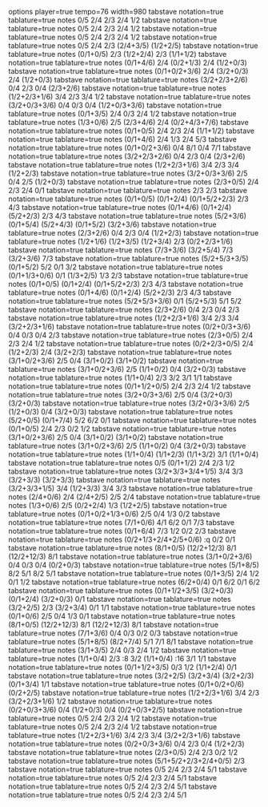 options player=true tempo=76 width=980
tabstave notation=true tablature=true
notes 0/5 2/4 2/3 2/4 1/2 
tabstave notation=true tablature=true
notes 0/5 2/4 2/3 2/4 1/2 
tabstave notation=true tablature=true
notes 0/5 2/4 2/3 2/4 1/2 
tabstave notation=true tablature=true
notes 0/5 2/4 2/3 (2/4+3/5) (1/2+2/5) 
tabstave notation=true tablature=true
notes (0/1+0/5) 2/3 (1/2+2/4) 2/3 (1/1+1/2) 
tabstave notation=true tablature=true
notes (0/1+4/6) 2/4 (0/2+1/3) 2/4 (1/2+0/3) 
tabstave notation=true tablature=true
notes (0/1+0/2+3/6) 2/4 (3/2+0/3) 2/4 (1/2+0/3) 
tabstave notation=true tablature=true
notes (3/2+2/3+2/6) 0/4 2/3 0/4 (2/3+2/6) 
tabstave notation=true tablature=true
notes (1/2+2/3+1/6) 3/4 2/3 3/4 1/2 
tabstave notation=true tablature=true
notes (3/2+0/3+3/6) 0/4 0/3 0/4 (1/2+0/3+3/6) 
tabstave notation=true tablature=true
notes (0/1+3/5) 2/4 0/3 2/4 1/2 
tabstave notation=true tablature=true
notes (1/3+0/6) 2/5 (2/3+4/6) 2/4 (0/2+4/3+7/6) 
tabstave notation=true tablature=true
notes (0/1+0/5) 2/4 2/3 2/4 (1/1+1/2) 
tabstave notation=true tablature=true
notes (0/1+4/6) 2/4 1/3 2/4 5/3 
tabstave notation=true tablature=true
notes (0/1+0/2+3/6) 0/4 8/1 0/4 7/1 
tabstave notation=true tablature=true
notes (3/2+2/3+2/6) 0/4 2/3 0/4 (2/3+2/6) 
tabstave notation=true tablature=true
notes (1/2+2/3+1/6) 3/4 2/3 3/4 (1/2+2/3) 
tabstave notation=true tablature=true
notes (3/2+0/3+3/6) 2/5 0/4 2/5 (1/2+0/3) 
tabstave notation=true tablature=true
notes (2/3+0/5) 2/4 2/3 2/4 0/1 
tabstave notation=true tablature=true
notes 2/3 2/3 
tabstave notation=true tablature=true
notes (0/1+0/5) (0/1+2/4) (0/1+5/2+2/3) 2/3 4/3 
tabstave notation=true tablature=true
notes (0/1+4/6) (0/1+2/4) (5/2+2/3) 2/3 4/3 
tabstave notation=true tablature=true
notes (5/2+3/6) (0/1+5/4) (5/2+4/3) (0/1+5/2) (3/2+3/6) 
tabstave notation=true tablature=true
notes (2/3+2/6) 0/4 2/3 0/4 (1/2+2/3) 
tabstave notation=true tablature=true
notes (1/2+1/6) (1/2+3/5) (1/2+3/4) 2/3 (0/2+2/3+1/6) 
tabstave notation=true tablature=true
notes (7/3+3/6) (3/2+5/4) 7/3 (3/2+3/6) 7/3 
tabstave notation=true tablature=true
notes (5/2+5/3+3/5) (0/1+5/2) 5/2 0/1 3/2 
tabstave notation=true tablature=true
notes (0/1+1/3+0/6) 0/1 (1/3+2/5) 1/3 2/3 
tabstave notation=true tablature=true
notes (0/1+0/5) (0/1+2/4) (0/1+5/2+2/3) 2/3 4/3 
tabstave notation=true tablature=true
notes (0/1+4/6) (0/1+2/4) (5/2+2/3) 2/3 4/3 
tabstave notation=true tablature=true
notes (5/2+5/3+3/6) 0/1 (5/2+5/3) 5/1 5/2 
tabstave notation=true tablature=true
notes (2/3+2/6) 0/4 2/3 0/4 2/3 
tabstave notation=true tablature=true
notes (1/2+2/3+1/6) 3/4 2/3 3/4 (3/2+2/3+1/6) 
tabstave notation=true tablature=true
notes (0/2+0/3+3/6) 0/4 0/3 0/4 2/3 
tabstave notation=true tablature=true
notes (2/3+0/5) 2/4 2/3 2/4 1/2 
tabstave notation=true tablature=true
notes (0/2+2/3+0/5) 2/4 (1/2+2/3) 2/4 (3/2+2/3) 
tabstave notation=true tablature=true
notes (3/1+0/2+3/6) 2/5 0/4 (3/1+0/2) (3/1+0/2) 
tabstave notation=true tablature=true
notes (3/1+0/2+3/6) 2/5 (1/1+0/2) 0/4 (3/2+0/3) 
tabstave notation=true tablature=true
notes (1/1+0/4) 2/3 3/2 3/1 1/1 
tabstave notation=true tablature=true
notes (0/1+1/2+0/5) 2/4 2/3 2/4 1/2 
tabstave notation=true tablature=true
notes (3/2+0/3+3/6) 2/5 0/4 (3/2+0/3) (3/2+0/3) 
tabstave notation=true tablature=true
notes (3/2+0/3+3/6) 2/5 (1/2+0/3) 0/4 (3/2+0/3) 
tabstave notation=true tablature=true
notes (5/2+0/5) (0/1+7/4) 5/2 6/2 0/1 
tabstave notation=true tablature=true
notes (0/1+0/5) 2/4 2/3 0/2 1/2 
tabstave notation=true tablature=true
notes (3/1+0/2+3/6) 2/5 0/4 (3/1+0/2) (3/1+0/2) 
tabstave notation=true tablature=true
notes (3/1+0/2+3/6) 2/5 (1/1+0/2) 0/4 (3/2+0/3) 
tabstave notation=true tablature=true
notes (1/1+0/4) (1/1+2/3) (1/1+3/2) 3/1 (1/1+0/4) 
tabstave notation=true tablature=true
notes 0/5 (0/1+1/2) 2/4 2/3 1/2 
tabstave notation=true tablature=true
notes (3/2+3/3+3/4+1/5) 3/4 3/3 (3/2+3/3) (3/2+3/3) 
tabstave notation=true tablature=true
notes (3/2+3/3+1/5) 3/4 (1/2+3/3) 3/4 3/3 
tabstave notation=true tablature=true
notes (2/4+0/6) 2/4 (2/4+2/5) 2/5 2/4 
tabstave notation=true tablature=true
notes (1/3+0/6) 2/5 (0/2+2/4) 1/3 (1/2+2/5) 
tabstave notation=true tablature=true
notes (0/1+0/2+1/3+0/6) 2/5 0/4 1/3 0/2 
tabstave notation=true tablature=true
notes (7/1+0/6) 4/1 6/2 0/1 7/3 
tabstave notation=true tablature=true
notes (0/1+6/4) 7/3 1/2 0/2 2/3 
tabstave notation=true tablature=true
notes (0/2+1/3+2/4+2/5+0/6)  :q 0/2 0/1 
tabstave notation=true tablature=true
notes (8/1+0/5) (12/2+12/3) 8/1 (12/2+12/3) 8/1 
tabstave notation=true tablature=true
notes (3/1+0/2+3/6) 0/4 0/3 0/4 (0/2+0/3) 
tabstave notation=true tablature=true
notes (5/1+8/5) 8/2 5/1 8/2 5/1 
tabstave notation=true tablature=true
notes (0/1+3/5) 2/4 1/2 0/1 1/2 
tabstave notation=true tablature=true
notes (6/2+0/4) 0/1 6/2 0/1 6/2 
tabstave notation=true tablature=true
notes (0/1+1/2+3/5) (3/2+0/3) (0/1+2/4) (3/2+0/3) 0/1 
tabstave notation=true tablature=true
notes (3/2+2/5) 2/3 (3/2+3/4) 0/1 1/1 
tabstave notation=true tablature=true
notes (0/1+0/6) 2/5 0/4 1/3 0/1 
tabstave notation=true tablature=true
notes (8/1+0/5) (12/2+12/3) 8/1 (12/2+12/3) 8/1 
tabstave notation=true tablature=true
notes (7/1+3/6) 0/4 0/3 0/2 0/3 
tabstave notation=true tablature=true
notes (5/1+8/5) (8/2+7/4) 5/1 7/1 8/1 
tabstave notation=true tablature=true
notes (3/1+3/5) 2/4 0/3 2/4 1/2 
tabstave notation=true tablature=true
notes (1/1+0/4) 2/3  :8 3/2 (1/1+0/4)  :16 3/1 1/1 
tabstave notation=true tablature=true
notes (0/1+1/2+3/5) 0/3 1/2 (1/1+2/4) 0/1 
tabstave notation=true tablature=true
notes (3/2+2/5) (3/2+3/4) (3/2+2/3) (0/1+3/4) 1/1 
tabstave notation=true tablature=true
notes (0/1+0/2+0/6) (0/2+2/5) 
tabstave notation=true tablature=true
notes (1/2+2/3+1/6) 3/4 2/3 (3/2+2/3+1/6) 1/2 
tabstave notation=true tablature=true
notes (0/2+0/3+3/6) 0/4 (1/2+0/3) 0/4 (0/2+0/3+2/5) 
tabstave notation=true tablature=true
notes 0/5 2/4 2/3 2/4 1/2 
tabstave notation=true tablature=true
notes 0/5 2/4 2/3 2/4 1/2 
tabstave notation=true tablature=true
notes (1/2+2/3+1/6) 3/4 2/3 3/4 (3/2+2/3+1/6) 
tabstave notation=true tablature=true
notes (0/2+0/3+3/6) 0/4 2/3 0/4 (1/2+2/3) 
tabstave notation=true tablature=true
notes (2/3+0/5) 2/4 2/3 0/2 1/2 
tabstave notation=true tablature=true
notes (5/1+5/2+2/3+2/4+0/5) 2/3 
tabstave notation=true tablature=true
notes 0/5 2/4 2/3 2/4 5/1 
tabstave notation=true tablature=true
notes 0/5 2/4 2/3 2/4 5/1 
tabstave notation=true tablature=true
notes 0/5 2/4 2/3 2/4 5/1 
tabstave notation=true tablature=true
notes 0/5 2/4 2/3 2/4 5/1 
